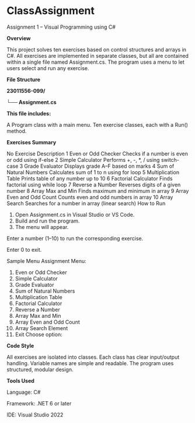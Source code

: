 # ClassAssignment
Assignment 1 – Visual Programming using C#

**Overview**

This project solves ten exercises based on control structures and arrays in C#.
All exercises are implemented in separate classes, but all are contained within a single file named Assignment.cs.
The program uses a menu to let users select and run any exercise.

**File Structure**

**23011556-099/**

**└── Assignment.cs**


**This file includes:**

A Program class with a main menu.
Ten exercise classes, each with a Run() method.

**Exercises Summary**

No	Exercise	Description
1	Even or Odd Checker	Checks if a number is even or odd using if-else
2	Simple Calculator	Performs +, -, *, / using switch-case
3	Grade Evaluator	Displays grade A–F based on marks
4	Sum of Natural Numbers	Calculates sum of 1 to n using for loop
5	Multiplication Table	Prints table of any number up to 10
6	Factorial Calculator	Finds factorial using while loop
7	Reverse a Number	Reverses digits of a given number
8	Array Max and Min	Finds maximum and minimum in array
9	Array Even and Odd Count	Counts even and odd numbers in array
10	Array Search	Searches for a number in array (linear search)
How to Run

1. Open Assignment.cs in Visual Studio or VS Code.
2. Build and run the program.
3. The menu will appear.

Enter a number (1–10) to run the corresponding exercise.

Enter 0 to exit.

Sample Menu
Assignment Menu:
1. Even or Odd Checker
2. Simple Calculator
3. Grade Evaluator
4. Sum of Natural Numbers
5. Multiplication Table
6. Factorial Calculator
7. Reverse a Number
8. Array Max and Min
9. Array Even and Odd Count
10. Array Search Element
0. Exit
Choose option:

**Code Style**

All exercises are isolated into classes.
Each class has clear input/output handling.
Variable names are simple and readable.
The program uses structured, modular design.

**Tools Used**

Language: C#

Framework: .NET 6 or later

IDE: Visual Studio 2022
